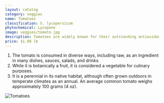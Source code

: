 ```yaml
---
layout: catalog
category: veggies
name: Tomatoes
classification: S. lycopersicum
phytochemical: Lycopene
image: veggies/tomato.jpg
description: Tomatoes are widely known for their outstanding antioxidant content
price: $1.90 lb
---
```


1. The tomato is consumed in diverse ways, including raw, as an ingredient in many dishes, sauces, salads, and drinks.
2. While it is botanically a fruit, it is considered a vegetable for culinary purposes. 
3. It is a perennial in its native habitat, although often grown outdoors in temperate climates as an annual. An average common tomato weighs approximately 100 grams (4 oz).

![Tomatoes](http://upload.wikimedia.org/wikipedia/commons/thumb/f/f4/NRCSHI07018_-_Hawaii_%28716072%29%28NRCS_Photo_Gallery%29.jpg/682px-NRCSHI07018_-_Hawaii_%28716072%29%28NRCS_Photo_Gallery%29.jpg)
